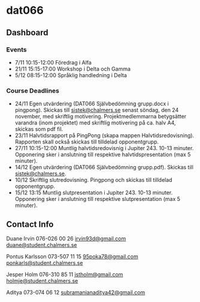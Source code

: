 # dat066

## Dashboard

### Events
- 7/11 10:15-12:00 Föredrag i Alfa 
- 21/11 15:15-17:00 Workshop i Delta och Gamma
- 5/12 08:15-12:00 Språklig handledning i Delta

### Course Deadlines
- 24/11 Egen utvärdering (DAT066 Självbedömning grupp.docx i pingpong). Skickas till sistek@chalmers.se senast söndag, den 24 november, med skriftlig motivering. Projektmedlemmarna betygsätter varandra (inom projektet) med skriftlig motivering på ca. halv A4, skickas som pdf fil.
- 23/11 Halvtidsrapport på PingPong (skapa mappen Halvtidsredovisning). Rapporten skall också skickas till tilldelad opponentgrupp.
- 27/11 10:15-12:00 Muntlig halvtidsredovisnig i Jupiter 243. 10-13 minuter. Opponering sker i anslutning till respektive halvtidspresentation (max 5 minuter).
- 14/12 Egen utvärdering (DAT066 Självbedömning grupp.pdf). Skickas till sistek@chalmers.se.
- 10/12 Skriftlig slutredovisning. Pingpong och skickas till tilldelad opponentgrupp.
- 15/12 13:15 Muntlig slutpresentation i Jupiter 243. 10-13 minuter. Opponering sker i anslutning till respektive slutpresentation (max 5 minuter).

## Contact Info
Duane Irvin
076-026 00 26
irvin93d@gmail.com
duane@student.chalmers.se

Pontus Karlsson
073-507 11 15
95poka78@gmail.com
ponkarls@student.chalmers.se

Jesper Holm
076-310 85 11
jstholm@gmail.com
holmje@student.chalmers.se

Aditya
073-074 06 12
subramanianaditya42@gmail.com
